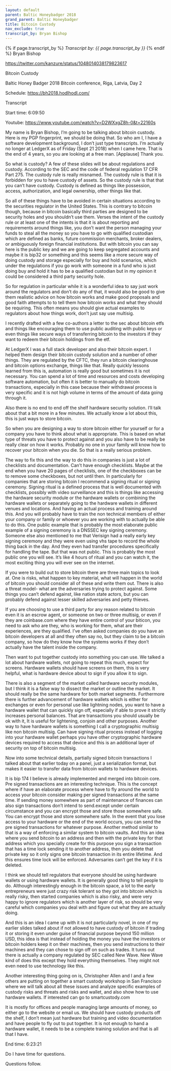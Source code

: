 ```yaml
---
layout: default
parent: Baltic Honeybadger 2018
grand_parent: Baltic Honeybadger
title: Bitcoin Custody
nav_exclude: true
transcript_by: Bryan Bishop
---
```


{% if page.transcript_by %} <i>Transcript by:
{{ page.transcript_by }}</i> {% endif %} Bryan Bishop

<https://twitter.com/kanzure/status/1048014038179823617>

Bitcoin Custody

Baltic Honey Badger 2018 Bitcoin conference, Riga, Latvia, Day 2

Schedule: https://bh2018.hodlhodl.com/

Transcript

Start time: 6:09:50

Youtube: https://www.youtube.com/watch?v=D2WXxgZ8h-0&t=22160s

My name is Bryan Bishop, I’m going to be talking about bitcoin custody.
Here is my PGP fingerprint, we should be doing that. So who am I, I have
a software development background, I don’t just type transcripts. I’m
actually no longer at LedgerX as of Friday (Sept 21 2018) when I came
here. That is the end of 4 years, so you are looking at a free man.
[Applause] Thank you.

So what is custody? A few of these slides will be about regulations and
custody. According to the SEC and the code of federal regulation 17 CFR
Part 275. The custody rule is really misnamed. The custody rule is that
it is forbidden for you to have custody of assets. So the custody rule
is that that you can’t have custody. Custody is defined as things like
possession, access, authorization, and legal ownership, other things
like that.

So all of these things have to be avoided in certain situations
according to the securities regulator in the United States. This is
contrary to bitcoin though, because in bitcoin basically third parties
are designed to be security holes and you shouldn’t use them. Verses the
intent of the custody rule or at least one of the intents is that it is
about reporting and requirements around things like, you don’t want the
person managing your funds to steal all the money so you have to go with
qualified custodian which are defined as banks, future commission
merchants, broker dealers, or ambiguously foreign financial
institutions. But with bitcoin you can say here is the public key and we
are going to keep segregated accounts and maybe it is bip32 or something
and this seems like a more secure way of doing custody and storage
especially for buy and hold scenarios, which under the regulations if
you go work with someone in a fund who is just doing buy and hold it has
to be a qualified custodian but in my opinion it could be considered a
third party security hole.

So for regulation in particular while it is a wonderful idea to say just
work around the regulators and don’t do any of that, it would also be
good to give them realistic advice on how bitcoin works and make good
proposals and good faith attempts to to tell them how bitcoin works and
what they should be requiring. This often means you should give actual
examples to regulators about how things work, don’t just say use
multisig.

I recently drafted with a few co-authors a letter to the sec about
bitcoin etfs and things like encouraging them to use public auditing
with public keys or even things like secure ways of transferring bitcoin
to the investors if they want to redeem their bitcoin holdings from the
etf.

At LedgerX I was a full stack developer and also their bitcoin expert. I
helped them design their bitcoin custody solution and a number of other
things. They are regulated by the CFTC, they run a bitcoin clearinghouse
and bitcoin options exchange, things like that. Really quickly lessons
learned from this is, automation is really good but sometimes it is not
necessary. You can spend a lot of time and resources and costs
developing software automation, but often it is better to manually do
bitcoin transactions, especially in this case because their withdrawal
process is very specific and it is not high volume in terms of the
amount of data going through it.

Also there is no end to end off the shelf hardware security solution.
I’ll talk about that a bit more in a few minutes. We actually know a lot
about this, this is just ways to store bitcoin.

So when you are designing a way to store bitcoin either for yourself or
for a company you have to think about what is appropriate. This is based
on what type of threats you have to protect against and you also have to
be really be really clear on how it works. Probably no one in your
family will know how to recover your bitcoin when you die. So that is a
really serious problem.

The way to fix this and the way to do this in companies is just a lot of
checklists and documentation. Can’t have enough checklists. Maybe at the
end when you have 20 pages of checklists, one of the checkboxes can be
to remove some checkboxes, but not until then. In particularly for
companies that are storing bitcoin I recommend a signing ritual or
signing ceremony. Signing ritual is a defined process that is well
documented with checklists, possibly with video surveillance and this is
things like accessing the hardware security module or the hardware
wallets or combining the hardware wallets or separately going to the
hardware wallets in different venues and locations. And having an actual
process and training around this. And you will probably have to train
the non technical members of either your company or family or whoever
you are working with to actually be able to do this. One public example
that is probably the most elaborate public example of a signing ceremony
is a DNSSEC key signing ceremony. Someone else also mentioned to me that
Verisign had a really early key signing ceremony and they were even
using vhs tape to record the whole thing back in the day. And they even
had transfer procedures specifically for handling the tape. But that was
not public. This is probably the most public one you will see. It’s like
4 hours of ritual and you can watch it, the most exciting thing you will
ever see on the internet.

If you were to build out to store bitcoin there are three main topics to
look at. One is risks, what happen to key material, what will happen in
the world of bitcoin you should consider all of these and write them
out. There is also a threat model- what are the adversaries trying to
protect against. Some things you can’t defend against, like nation state
actors, but you can probably defend against lesser skilled adversaries
and petty thieves.

If you are choosing to use a third party for any reason related to
bitcoin even it is an escrow agent, or someone on two or three multisig,
or even if they are coinbase.com where they have entire control of your
biticon, you need to ask who are they, who is working for them, what are
their experiences, are they qualified. I’ve often asked companies do you
have an bitcoin developers at all and they often say no, but they claim
to be a bitcoin company, so how do they know how the systems works if
they don’t actually have the talent inside the company.

Then want to put together custody into something you can use. We talked
a lot about hardware wallets, not going to repeat this much, expect for
screens. Hardware wallets should have screens on them, this is very
helpful, what is hardware device about to sign if you allow it to sign.

There is also a segment of the market called hardware security modules,
but I think it is a false way to dissect the market or outline the
market. It should really be the same hardware for both market segments.
Furthermore there is further advancement of hardware wallets which is
either for exchanges or even for personal use like lightning nodes, you
want to have a hardware wallet that can quickly sign off, especially if
able to prove it strictly increases personal balances. That are
transactions you should usually be ok with it, It is useful for
lightening, conjoin and other purposes. Another way to have hardware
wallets is something I call a cryptographic multisig like non bitcoin
multisig. Can have signing ritual process instead of logging into your
hardware wallet perhaps you have other cryptographic hardware devices
required to access that device and this is an additional layer of
security on top of bitcoin multisig.

Now into some technical details, partially signed bitcoin transactions I
talked about that earlier today on a panel, just a serialization format,
but makes it easier to transfer data from bitcoin wallets to hardware
devices.

It is bip 174 I believe is already implemented and merged into bitcoin
core. Pre signed transactions are an interesting technique. This is the
concept where if have an elaborate process where have to fly around the
world to access your bitcoin consider making per signed transactions at
the same time. If sending money somewhere as part of maintenance of
finances can also sign transactions don’t intend to send.except under
certain circumstance and you can encrypt those and store those somewhere
safe. You can encrypt those and store somewhere safe. In the event that
you lose access to your hardware or the end of the world occurs, you can
send the pre signed transactions for whatever purpose. Another method
similar to that is a way of enforcing a similar system to bitcoin
vaults. And this an idea where you send bitcoin to an address and then
with the private key for that address which you specially create for
this purpose you sign a transaction that has a time lock sending it to
another address, then you delete that private key so it only signs one
bitcoin transaction in its entire lifetime. And this ensures time lock
will be enforced. Adversaries can’t get the key if it is deleted.

I think we should tell regulators that everyone should be using hardware
wallets or using hardware wallets. It is generally good thing to tell
people to do. Although interestingly enough in the bitcoin space, a lot
to the early entrepreneurs were just crazy risk tolerant so they got
into bitcoin which is really risky, then started companies which is also
risky, and were very happy to ignore regulators which is another layer
of risk, so should be very careful which companies you deal with and
figure out what they are actually doing.

And this is an idea I came up with it is not particularly novel, in one
of my earlier slides talked about if not allowed to have custody of
bitcoin if trading it or storing it even under guise of financial
purpose beyond 150 million USD, this idea is that instead of holding the
money you have the investors or bitcoin holders keep it on their
machines, then you send instructions to their machines and they can
chose to sign off on such as trades. It turns out there is actually a
company regulated by SEC called New Wave. New Wave kind of does this
except they hold everything themselves. They might not even need to use
technology like this.

Another interesting thing going on is, Christopher Allen and I and a few
others are putting on together a smart custody workshop in San Francisco
where we will talk about all these issues and analyze specific examples
of custody risks and threats and risks and wallet, and also show how to
use hardware wallets. If interested can go to smartcustody.com

It is mostly for offices and people managing large amounts of money, so
either go to the website or email us. We should have custody products
off the shelf, I don’t mean just hardware but training and video
documentation and have people to fly out to put together. It is not
enough to hand a hardware wallet, it needs to be a complete training
solution and that is all that I have.

End time: 6:23:21

Do I have time for questions.

Questions follow.
